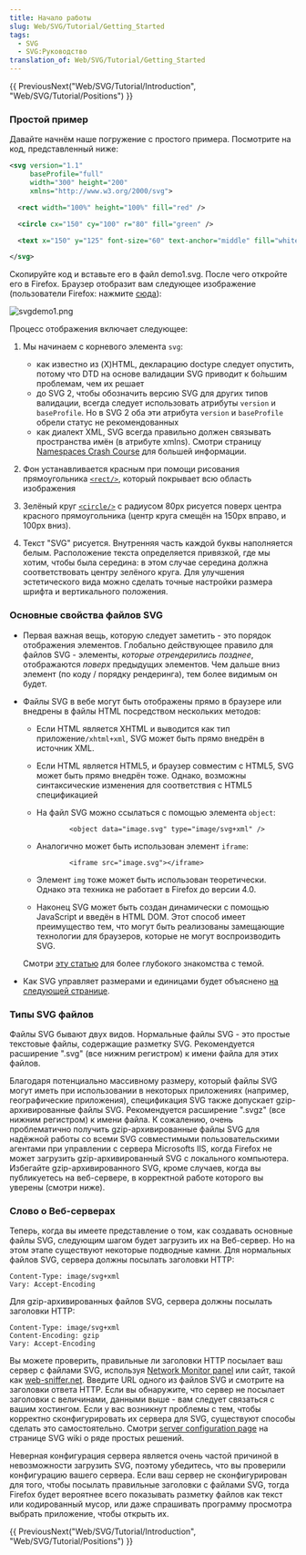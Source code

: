```yaml
---
title: Начало работы
slug: Web/SVG/Tutorial/Getting_Started
tags:
  - SVG
  - SVG:Руководство
translation_of: Web/SVG/Tutorial/Getting_Started
---
```


{{ PreviousNext("Web/SVG/Tutorial/Introduction", "Web/SVG/Tutorial/Positions") }}

### Простой пример

Давайте начнём наше погружение с простого примера. Посмотрите на код, представленный ниже:

```xml
<svg version="1.1"
     baseProfile="full"
     width="300" height="200"
     xmlns="http://www.w3.org/2000/svg">

  <rect width="100%" height="100%" fill="red" />

  <circle cx="150" cy="100" r="80" fill="green" />

  <text x="150" y="125" font-size="60" text-anchor="middle" fill="white">SVG</text>

</svg>
```

Скопируйте код и вставьте его в файл demo1.svg. После чего откройте его в Firefox. Браузер отобразит вам следующее изображение (пользователи Firefox: нажмите [сюда](/@api/deki/files/4571/=svgdemo1.xml)):

![svgdemo1.png](/@api/deki/files/4928/=svgdemo1.png)

Процесс отображения включает следующее:

1. Мы начинаем с корневого элемента `svg`:

   - как известно из (X)HTML, декларацию doctype следует опустить, потому что DTD на основе валидации SVG приводит к бо́льшим проблемам, чем их решает
   - до SVG 2, чтобы обозначить версию SVG для других типов валидации, всегда следует использовать атрибуты `version` и `baseProfile`. Но в SVG 2 оба эти атрибута `version` и `baseProfile` обрели статус не рекомендованных
   - как диалект XML, SVG всегда правильно должен связывать пространства имён (в атрибуте xmlns). Смотри страницу [Namespaces Crash Course](/ru/docs/Web/SVG/Namespaces_Crash_Course) для большей информации.

2. Фон устанавливается красным при помощи рисования прямоугольника [`<rect/>`](/en-US/Web/SVG/Element/rect), который покрывает всю область изображения
3. Зелёный круг [`<circle/>`](/en-US/Web/SVG/Element/circle) с радиусом 80px рисуется поверх центра красного прямоугольника (центр круга смещён на 150px вправо, и 100px вниз).
4. Текст "SVG" рисуется. Внутренняя часть каждой буквы наполняется белым. Расположение текста определяется привязкой, где мы хотим, чтобы была середина: в этом случае середина должна соответствовать центру зелёного круга. Для улучшения эстетического вида можно сделать точные настройки размера шрифта и вертикального положения.

### Основные свойства файлов SVG

- Первая важная вещь, которую следует заметить - это порядок отображения элементов. Глобально действующее правило для файлов SVG - элементы, _которые отрендерились позднее_, отображаются _поверх_ предыдущих элементов. Чем дальше вниз элемент (по коду / порядку рендеринга), тем более видимым он будет.
- Файлы SVG в вебе могут быть отображены прямо в браузере или внедрены в файлы HTML посредством нескольких методов:

  - Если HTML является XHTML и выводится как тип приложение`/xhtml+xml`, SVG может быть прямо внедрён в источник XML.
  - Если HTML является HTML5, и браузер совместим с HTML5, SVG может быть прямо внедрён тоже. Однако, возможны синтаксические изменения для соответствия с HTML5 спецификацией
  - На файл SVG можно ссылаться с помощью элемента `object`:

    ```
            <object data="image.svg" type="image/svg+xml" />
    ```

  - Аналогично может быть использован элемент `iframe`:

    ```
            <iframe src="image.svg"></iframe>
    ```

  - Элемент `img` тоже может быть использован теоретически. Однако эта техника не работает в Firefox до версии 4.0.
  - Наконец SVG может быть создан динамически с помощью JavaScript и введён в HTML DOM. Этот способ имеет преимущество тем, что могут быть реализованы замещающие технологии для браузеров, которые не могут воспроизводить SVG.

  Смотри [эту статью](/ru/docs/SVG_In_HTML_Introduction) для более глубокого знакомства с темой.

- Как SVG управляет размерами и единицами будет объяснено [на следующей странице](/en-US/Web/SVG/Tutorial/Positions).

### Типы SVG файлов

Файлы SVG бывают двух видов. Нормальные файлы SVG - это простые текстовые файлы, содержащие разметку SVG. Рекомендуется расширение ".svg" (все нижним регистром) к имени файла для этих файлов.

Благодаря потенциально массивному размеру, который файлы SVG могут иметь при использовании в некоторых приложениях (например, географические приложения), спецификация SVG также допускает gzip-архивированные файлы SVG. Рекомендуется расширение ".svgz" (все нижним регистром) к имени файла. К сожалению, очень проблематично получить gzip-архивированные файлы SVG для надёжной работы со всеми SVG совместимыми пользовательскими агентами при управлении с сервера Microsofts IIS, когда Firefox не может загрузить gzip-архивированный SVG с локального компьютера. Избегайте gzip-архивированного SVG, кроме случаев, когда вы публикуетесь на веб-сервере, в корректной работе которого вы уверены (смотри ниже).

### Слово о Веб-серверах

Теперь, когда вы имеете представление о том, как создавать основные файлы SVG, следующим шагом будет загрузить их на Веб-сервер. Но на этом этапе существуют некоторые подводные камни. Для нормальных файлов SVG, сервера должны посылать заголовки HTTP:

```
Content-Type: image/svg+xml
Vary: Accept-Encoding
```

Для gzip-архивированных файлов SVG, сервера должны посылать заголовки HTTP:

```
Content-Type: image/svg+xml
Content-Encoding: gzip
Vary: Accept-Encoding
```

Вы можете проверить, правильные ли заголовки HTTP посылает ваш сервер с файлами SVG, используя [Network Monitor panel](/ru/docs/Tools/Network_Monitor#Headers) или сайт, такой как [web-sniffer.net](http://web-sniffer.net/). Введите URL одного из файлов SVG и смотрите на заголовки ответа HTTP. Если вы обнаружите, что сервер не посылает заголовки с величинами, данными выше - вам следует связаться с вашим хостингом. Если у вас возникнут проблемы с тем, чтобы корректно сконфигурировать их сервера для SVG, существуют способы сделать это самостоятельно. Смотри [server configuration page](http://svg-whiz.com/wiki/index.php?title=Server_Configuration) на странице SVG wiki о ряде простых решений.

Неверная конфигурация сервера является очень частой причиной в невозможности загрузить SVG, поэтому убедитесь, что вы проверили конфигурацию вашего сервера. Если ваш сервер не сконфигурирован для того, чтобы посылать правильные заголовки с файлами SVG, тогда Firefox будет вероятнее всего показывать разметку файлов как текст или кодированный мусор, или даже спрашивать программу просмотра выбрать приложение, чтобы открыть их.

{{ PreviousNext("Web/SVG/Tutorial/Introduction", "Web/SVG/Tutorial/Positions") }}
